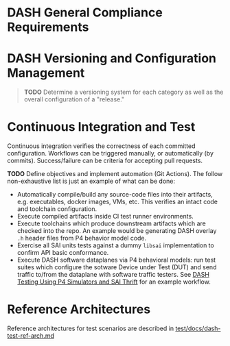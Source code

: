 # DASH General Compliance Requirements
# DASH Versioning and Configuration Management

>**TODO** Determine a versioning system for each category as well as the overall configuration of a "release."

# Continuous Integration and Test
Continuous integration verifies the correctness of each committed configuration. Workflows can be triggered manually, or automatically (by commits). Success/failure can be  criteria for accepting pull requests.

**TODO** Define objectives and implement automation (Git Actions). The follow non-exhaustive list is just an example of what can be done:

* Automatically compile/build any source-code files into their artifacts, e.g. executables, docker images, VMs, etc. This verifies an intact code and toolchain configuration.
* Execute compiled artifacts inside CI test runner environments.
* Execute toolchains which produce downstream artifacts which are checked into the repo. An example would be generating DASH overlay `.h` header files from P4 behavior model code.
* Exercise all SAI units tests against a dummy `libsai` implementation to confirm API basic conformance.
* Execute DASH software dataplanes via P4 behavioral models: run test suites which configure the sotware Device under Test (DUT) and send traffic to/from the dataplane with software traffic testers. See [DASH Testing Using P4 Simulators and SAI Thrift](../test/docs/dash-test-workflow-p4-saithrift.md) for an example workflow.


# Reference Architectures
Reference architectures for test scenarios are described in [test/docs/dash-test-ref-arch.md](../../../test/docs/dash-test-ref-arch.md)

